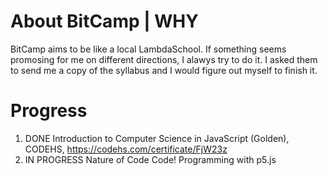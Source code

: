 # About BitCamp | WHY
BitCamp aims to be like a local LambdaSchool. 
If something seems promosing for me on different directions, I alawys try to do it.
I asked them to send me a copy of the syllabus and I would figure out myself to finish it.


# Progress

1. DONE Introduction to Computer Science in JavaScript (Golden), CODEHS, https://codehs.com/certificate/FjW23z
2. IN PROGRESS Nature of Code Code! Programming with p5.js
